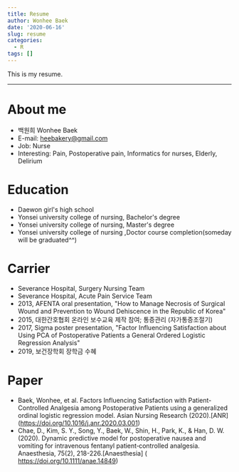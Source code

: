 ```yaml
---
title: Resume
author: Wonhee Baek
date: '2020-06-16'
slug: resume
categories:
  - R
tags: []
---
```


This is my resume. 

---

# About me
- 백원희 Wonhee Baek
- E-mail: heebakery@gmail.com
- Job: Nurse
- Interesting: Pain, Postoperative pain, Informatics for nurses, Elderly, Delirium


# Education 
- Daewon girl's high school
- Yonsei university college of nursing, Bachelor's degree
- Yonsei university college of nursing, Master's degree
- Yonsei university college of nursing ,Doctor course completion(someday will be graduated^^)

# Carrier
- Severance Hospital, Surgery Nursing Team
- Severance Hospital, Acute Pain Service Team
- 2013, AFENTA oral presentation, "How to Manage Necrosis of Surgical Wound and Prevention to Wound Dehiscence in the Republic of Korea"
- 2015, 대한간호협회 온라인 보수교육 제작 참여; 통증관리 (자가통증조절기)
- 2017, Sigma poster presentation, "Factor Influencing Satisfaction about Using PCA of Postoperative Patients a General Ordered Logistic Regression Analysis"
- 2019, 보건장학회 장학금 수혜

# Paper
- Baek, Wonhee, et al. Factors Influencing Satisfaction with Patient-Controlled Analgesia among Postoperative Patients using a generalized ordinal logistic regression model. Asian Nursing Research (2020).[ANR] (https://doi.org/10.1016/j.anr.2020.03.001)
- Chae, D., Kim, S. Y., Song, Y., Baek, W., Shin, H., Park, K., & Han, D. W. (2020). Dynamic predictive model for postoperative nausea and vomiting for intravenous fentanyl patient‐controlled analgesia. Anaesthesia, 75(2), 218-226.[Anaesthesia] ( https://doi.org/10.1111/anae.14849)
